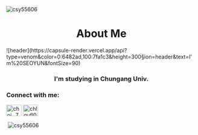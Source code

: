 <p align="left"> <img src="https://komarev.com/ghpvc/?username=csy55606&label=Profile%20views&color=0e75b6&style=flat" alt="csy55606" /> </p>

<h1 align="center">About Me</h1>
![header](https://capsule-render.vercel.app/api?type=venom&color=0:6482ad,100:7fa1c3&height=300&section=header&text=I'm%20SEOYUN&fontSize=90)
<h3 align="center">I'm studying in Chungang Univ.</h3>

<h3 align="left">Connect with me:</h3>
<p align="left">
<a href="https://instagram.com/choi._751" target="blank"><img align="center" src="https://raw.githubusercontent.com/rahuldkjain/github-profile-readme-generator/master/src/images/icons/Social/instagram.svg" alt="choi._751" height="30" width="40" /></a>
<a href="https://www.youtube.com/c/chlqufl012@gmail.com" target="blank"><img align="center" src="https://raw.githubusercontent.com/rahuldkjain/github-profile-readme-generator/master/src/images/icons/Social/youtube.svg" alt="chlqufl012@gmail.com" height="30" width="40" /></a>
</p>

<p>&nbsp;<img align="center" src="https://github-readme-stats.vercel.app/api?username=csy55606&show_icons=true&locale=en" alt="csy55606" /></p>


<!--
**csy55606/csy55606** is a ✨ _special_ ✨ repository because its `README.md` (this file) appears on your GitHub profile.

Here are some ideas to get you started:

- 🔭 I’m currently working on ...
- 🌱 I’m currently learning ...
- 👯 I’m looking to collaborate on ...
- 🤔 I’m looking for help with ...
- 💬 Ask me about ..
- 📫 How to reach me: ...
- 😄 Pronouns: ...
- ⚡ Fun fact: ...
-->

